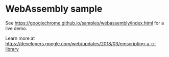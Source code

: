 WebAssembly sample
===
See https://googlechrome.github.io/samples/webassembly/index.html for a live demo.

Learn more at https://developers.google.com/web/updates/2018/03/emscripting-a-c-library

